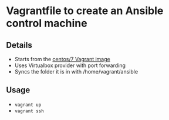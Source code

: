 # Vagrantfile to create an Ansible control machine

## Details
* Starts from the [centos/7 Vagrant image](https://app.vagrantup.com/centos/boxes/7)
* Uses Virtualbox provider with port forwarding
* Syncs the folder it is in with /home/vagrant/ansible

## Usage
* `vagrant up`
* `vagrant ssh`
